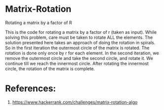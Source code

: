 # Matrix-Rotation
Rotating a matrix by a factor of R

This is the code for rotating a matrix by a factor of r (taken as input).
While solving this problem, care must be taken to rotate ALL the elements.
The solution presented here takes an approach of doing the rotation in spirals.
So in the first iteration the outermost circle of the matrix is rotated.
The rotation is done only once by r for each element.
In the second iteration, we remove the outermost circle and take the second
circle, and rotate it.
We continue till we reach the innermost circle.
After rotating the innermost circle, the rotation of the matrix is complete.

# References:
1. https://www.hackerrank.com/challenges/matrix-rotation-algo

